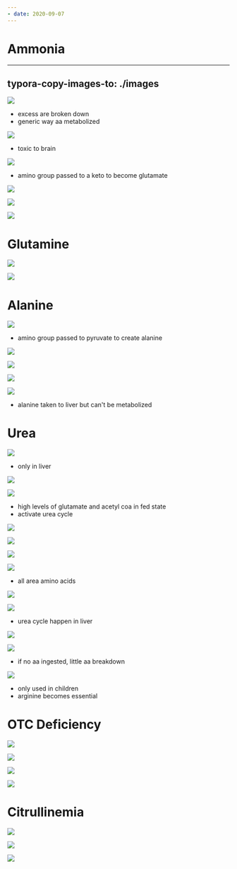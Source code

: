 ```yaml
---
- date: 2020-09-07
---
```


# Ammonia
---

## typora-copy-images-to: ./images

![](https://photos.thisispiggy.com/file/wikiFiles/0318B2A5-8EAC-4156-A467-E27F67D2CA6C.jpg)

- excess are broken down
- generic way aa metabolized

![](https://photos.thisispiggy.com/file/wikiFiles/77346A93-A596-40B9-9F18-BCA332459C3D.jpg)

- toxic to brain

![](https://photos.thisispiggy.com/file/wikiFiles/B17B4735-99E8-4C54-920A-D7FCEF40405C.jpg)

- amino group passed to a keto to become glutamate

![](https://photos.thisispiggy.com/file/wikiFiles/2D7085D0-D748-410F-A293-628AEEAC8733.jpg)

![](https://photos.thisispiggy.com/file/wikiFiles/CD723294-CBD7-4DD7-B851-B87EC2737D6F.jpg)

![](https://photos.thisispiggy.com/file/wikiFiles/98444F60-3204-4AEB-AB09-CDB460DF547D.jpg)

# Glutamine

![](https://photos.thisispiggy.com/file/wikiFiles/D931424A-D049-4A70-AB3E-BB4D077A314A.jpg)

![](https://photos.thisispiggy.com/file/wikiFiles/679F7088-E313-4E10-B9F7-8144FA936E65.jpg)

# Alanine

![](https://photos.thisispiggy.com/file/wikiFiles/6E02E3F5-98AB-47D5-99E1-7BA1A5710448.jpg)

- amino group passed to pyruvate to create alanine

![](https://photos.thisispiggy.com/file/wikiFiles/715B8A95-1B56-4319-B2A3-8E4B2A597E06.jpg)

![](https://photos.thisispiggy.com/file/wikiFiles/3CA63F06-7659-49A5-9AB5-9A52E7A01513.jpg)

![](https://photos.thisispiggy.com/file/wikiFiles/BB55AF7E-0A12-40BF-9D9E-4D0359692396.jpg)

![](https://photos.thisispiggy.com/file/wikiFiles/ECE875F4-AA23-4592-9E53-C2E716F5962A.jpg)

- alanine taken to liver but can't be metabolized

# Urea

![](https://photos.thisispiggy.com/file/wikiFiles/FFDA5FB2-8857-4734-9A0B-734037EE0ACA.jpg)

- only in liver

![](https://photos.thisispiggy.com/file/wikiFiles/BCFD5198-6509-4C85-B06D-33A5B5B02D18.jpg)

![](https://photos.thisispiggy.com/file/wikiFiles/8D39A3AC-1030-4C4C-AC4D-46499FF94F7A.jpg)

- high levels of glutamate and acetyl coa in fed state
- activate urea cycle

![](https://photos.thisispiggy.com/file/wikiFiles/4A6655CF-B9DE-47D6-AFB1-E5A62D57D88A.jpg)

![](https://photos.thisispiggy.com/file/wikiFiles/5D930236-EC66-4F4D-AB3D-817114F5F6F3.jpg)

![](https://photos.thisispiggy.com/file/wikiFiles/122643B9-B474-4520-8799-168247B9E7DA.jpg)

![](https://photos.thisispiggy.com/file/wikiFiles/EF24F960-CA76-41DD-BB46-3817720BE9ED.jpg)

- all area amino acids

![](https://photos.thisispiggy.com/file/wikiFiles/0BC1E255-7DD6-44F9-B84E-FA94EBACEC81.jpg)

![](https://photos.thisispiggy.com/file/wikiFiles/3AE606AB-BCCB-4CA4-BA9C-11825FDBF403.jpg)

- urea cycle happen in liver

![](https://photos.thisispiggy.com/file/wikiFiles/28B645BD-1AF3-4715-9573-7CAF92593C6C.jpg)

![](https://photos.thisispiggy.com/file/wikiFiles/05B1A300-FCAB-48E8-B6C6-91F731F36DF4.jpg)

- if no aa ingested, little aa breakdown

![](https://photos.thisispiggy.com/file/wikiFiles/385EDE92-8EF0-4D2A-938D-E0F2EBC8922B.jpg)

- only used in children
- arginine becomes essential

# OTC Deficiency

![](https://photos.thisispiggy.com/file/wikiFiles/7C7E2F00-6346-43FB-B628-A66AFDB5442A.jpg)

![](https://photos.thisispiggy.com/file/wikiFiles/9FA2F79E-F0D3-46FD-9EAD-778B896B1169.jpg)

![](https://photos.thisispiggy.com/file/wikiFiles/6946D158-777C-47CC-81F7-CA18E68060C1.jpg)

![](https://photos.thisispiggy.com/file/wikiFiles/C4182CB0-BA4F-4BCD-BACE-BB32817462BF.jpg)

# Citrullinemia

![](https://photos.thisispiggy.com/file/wikiFiles/463306DA-31A2-4356-964F-17E945A3FB11.jpg)

![](https://photos.thisispiggy.com/file/wikiFiles/096E0816-E624-430F-98C7-FA444EC83807.jpg)

![](https://photos.thisispiggy.com/file/wikiFiles/8A1758A5-22EE-41F8-A883-46C08FF1406A.jpg)
